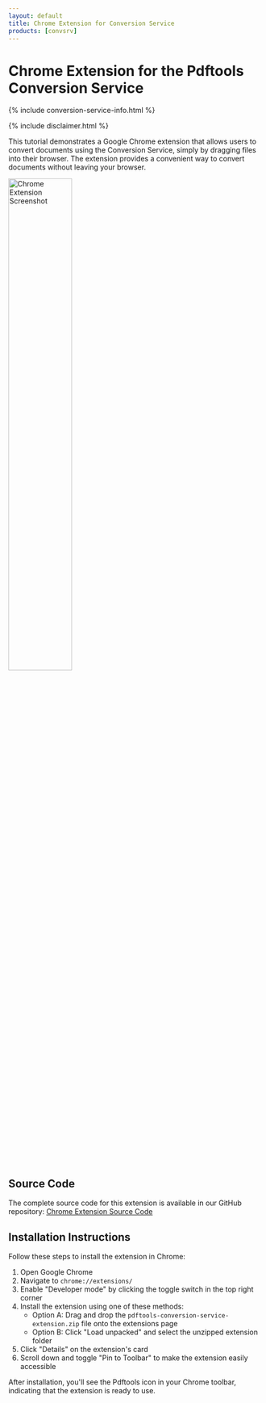 ```yaml
---
layout: default
title: Chrome Extension for Conversion Service
products: [convsrv]
---
```

# Chrome Extension for the Pdftools Conversion Service

{% include conversion-service-info.html %}

{% include disclaimer.html %}

This tutorial demonstrates a Google Chrome extension that allows users to convert documents using the Conversion Service, simply by dragging files into their browser. The extension provides a convenient way to convert documents without leaving your browser.

<img src="{{ site.baseurl }}/assets/images/tutorials/convsrv-chrome-extension.png" alt="Chrome Extension Screenshot" width="50%" />

## Source Code

The complete source code for this extension is available in our GitHub repository:
[Chrome Extension Source Code](https://github.com/pdftools/pdf_code_samples/tree/main/convsrv_chrome_extension)

## Installation Instructions

Follow these steps to install the extension in Chrome:

1. Open Google Chrome
2. Navigate to `chrome://extensions/`
3. Enable "Developer mode" by clicking the toggle switch in the top right corner
4. Install the extension using one of these methods:
   - Option A: Drag and drop the `pdftools-conversion-service-extension.zip` file onto the extensions page
   - Option B: Click "Load unpacked" and select the unzipped extension folder
5. Click "Details" on the extension's card
6. Scroll down and toggle "Pin to Toolbar" to make the extension easily accessible

After installation, you'll see the Pdftools icon in your Chrome toolbar, indicating that the extension is ready to use.

